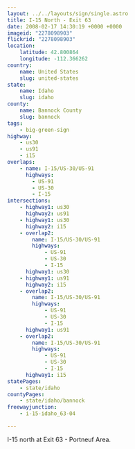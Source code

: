 ```yaml
---
layout: ../../layouts/sign/single.astro
title: I-15 North - Exit 63
date: 2008-02-17 14:30:19 +0000 +0000
imageid: "2278098903"
flickrid: "2278098903"
location:
    latitude: 42.800864
    longitude: -112.366262
country:
    name: United States
    slug: united-states
state:
    name: Idaho
    slug: idaho
county:
    name: Bannock County
    slug: bannock
tags:
    - big-green-sign
highway:
    - us30
    - us91
    - i15
overlaps:
    - name: I-15/US-30/US-91
      highways:
        - US-91
        - US-30
        - I-15
intersections:
    - highway1: us30
      highway2: us91
    - highway1: us30
      highway2: i15
    - overlap2:
        name: I-15/US-30/US-91
        highways:
            - US-91
            - US-30
            - I-15
      highway1: us30
    - highway1: us91
      highway2: i15
    - overlap2:
        name: I-15/US-30/US-91
        highways:
            - US-91
            - US-30
            - I-15
      highway1: us91
    - overlap2:
        name: I-15/US-30/US-91
        highways:
            - US-91
            - US-30
            - I-15
      highway1: i15
statePages:
    - state/idaho
countyPages:
    - state/idaho/bannock
freewayjunction:
    - i-15-idaho_63-04

---
```

I-15 north at Exit 63 - Portneuf Area.